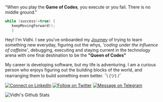 "When you play the **Game of Codes**, you execute or you fail. There is no middle ground."

```cpp
while (success!=true) {
   keepMovingForward(); 
   }
```

Hey! I'm Vidhi. I see you've onboarded my [Journey](https://vidhi-mody.github.io/) of trying to learn something new everyday, figuring out the whys, *'coding under the influence of caffeine'*, debugging, executing and staying current in the technology arena with one final destination to be the **"Queen of Codes"**

My career is developing software, but my life is adventuring. I am a curious person who enjoys figuring out the building blocks of the world, and rearranging them to build something even better. ¯\ (ツ) /¯

[![Connect on LinkedIn](https://img.shields.io/badge/--linkedin?label=LinkedIn&logo=LinkedIn&style=social)](https://www.linkedin.com/in/vidhi-m)
[![Follow on Twitter](https://img.shields.io/badge/--twitter?label=Twitter&logo=Twitter&style=social)](https://twitter.com/vidhi_mody) 
[![Message on Telegram](https://img.shields.io/badge/--telegram?label=Telegram&logo=Telegram&style=social)](https://t.me/Vidhi_Mody) 

![Vidhi's Github Stats](https://github-readme-stats.vercel.app/api?username=vidhi-mody&show_icons=true)
